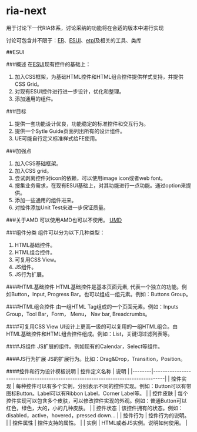 ria-next
========

用于讨论下一代RIA体系，讨论采纳的功能将在合适的版本中进行实现

讨论可包含并不限于：[ER](https://github.com/ecomfe/er)、[ESUI](https://github.com/ecomfe/esui)、[etpl](https://github.com/ecomfe/etpl)及相关的工具、类库

##ESUI

###概述
在[ESUI](https://github.com/ecomfe/esui)现有控件的基础上：
1. 加入CSS框架，为基础HTML控件和HTML组合控件提供样式支持，并提供CSS Grid。
2. 对现有ESUI控件进行进一步设计，优化和整理。
3. 添加通用的组件。


###目标
1. 提供一套功能设计优良，功能稳定的标准控件和交互行为。
2. 提供一个Sytle Guide页面列出所有的设计组件。
3. UE可能自行定义标准样式给FE使用。

###加强点
1. 加入CSS基础框架。
2. 加入CSS grid。
3. 尝试剥离控件对icon的依赖，可以使用image icon或者web font。
4. 搜集业务需求，在现有ESUI基础上，对其功能进行一点功能。通过option来提供。
5. 添加一些通用的组件进来。
6. 对控件添加Unit Test来进一步保证质量。

###关于AMD
可以使用AMD也可以不使用。
[UMD](https://github.com/umdjs/umd/blob/master/amdWeb.js)

###组件分类
组件可以分为以下几种类型：

1. HTML基础控件。
2. HTML组合控件。
3. 可复用CSS View。
4. JS组件。
5. JS行为扩展。


####HTML基础控件
HTML基础控件是基本页面元素, 代表一个独立的功能。例如Button，Input, Progress Bar。也可以组成一组元素。例如：Buttons Group。

####HTML组合控件
由一组HTML Tag组成的一个页面元素。例如：Inputs Group，Tool Bar，Form， Menu， Nav bar, Breadcrumbs。

####可复用CSS View
UI设计上更高一级的可以复用的一组HTML组合。由HTML基础控件和HTML组合控件组成。例如：List，关键词过滤列表等。

####JS组件
JS扩展的组件。例如现有的Calendar，Select等组件。

####JS行为扩展
JS的扩展行为。比如：Drag&Drop，Transition，Position。

####控件和行为设计模板说明
| 控件定义名称 | 说明                                                                                |
|--------|-----------------------------------------------------------------------------------|
| 控件实现   | 每种控件可以有多个实例，分别表示不同的控件实现。例如：Button可以有带图标Button。Label可以有Ribbon Label，Corner Label等。 |
| 控件皮肤   | 每个控件实现可以包含多个皮肤，可以修改控件实现的外观。例如：普通Button可以红色，绿色，大的，小的几种皮肤。                          |
| 控件状态   | 该控件拥有的状态。例如：disabled，active，hovered，pressed down...                               |
| 控件行为   | 控件行为的说明。                                                                          |
| 控件属性   | 控件支持的属性。                                                                          |
| 实例     | HTML或者JS实例。说明如何使用。                                                                |
